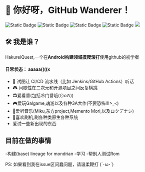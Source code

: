 # 🌸 你好呀，GitHub Wanderer！  
![Static Badge](https://img.shields.io/badge/Join%20in-2021.01.01-green)
![Static Badge](https://img.shields.io/badge/Miku-love-39c5bb)
![Static Badge](https://img.shields.io/badge/%E4%B8%9C%E6%96%B9project-like-39C5BB)
![Static Badge](https://img.shields.io/badge/phigros-like-blue)
![](https://user-images.githubusercontent.com/12072571/174887442-1b32c4a1-1e0a-4e5c-9c4d-6d8d4b3a3f9c.png)

## 🛠️ 我是谁？  
HakureiQuest,一个在**Android构建领域摸爬滚打**使用github的初学者
#### 日常状态：  aaaaa((((x
- 🧩 试图让 CI/CD 流水线（比如 Jenkins/GitHub Actions）听话  
- 🎮 间歇性在二次元和开源项目之间反复横跳
- 📺爱看番(包括冷门番哦(⊙o⊙))
- 🎮爱玩Galgame,魂游以及各种3A大作(不要恐怖!!!>_<)
- 🎵爱听音乐(Miku,东方project,Memento Mori,以及ロクデナシ)
- 📱喜欢刷机,刷各种类原生各种系统
- 爱试一些新出现的东西

## 目前在做的事情
-构建(base) lineage for mondrian
-学习
-帮别人测试Rom

PS: 如果看到我在issue区问蠢问题，请温柔鞭打 (´･ω･`)
